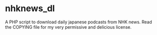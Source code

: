 # nhknews_dl
A PHP script to download daily japanese podcasts from NHK news.
Read the COPYING file for my very permissive and delicious license.
